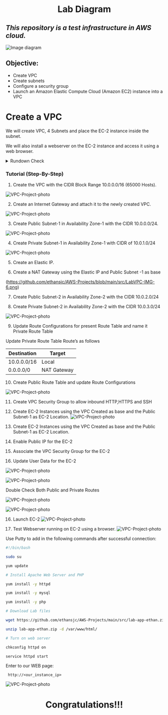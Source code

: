 <h1 align="center">Lab Diagram</h1>

_This repository is a test infrastructure in AWS cloud._
---
![Image diagram](https://github.com/ethansjc/AWS-Projects/blob/79e8672aacaf0ddecd5f701e4b6b78245c656e7d/src/Lab-VPC.drawio.png)
## Objective:
* Create VPC 
* Create subnets
* Configure a security group
* Launch an Amazon Elastic Compute Cloud (Amazon EC2) instance into a VPC

# Create a VPC
We will create VPC, 4 Subnets and place the EC-2 instance inside the subnet.

We will also install a webserver on the EC-2 instance and access it using a web browser.

<details>
<summary>Rundown Check</summary>

  1. Create the VPC with the CIDR Block Range 10.0.0.0/16 (65000 Hosts)

  2. Create an Internet Gateway and attach it to the newly created VPC

  3. Create Public Subnet-1 in Availability Zone-1 with the CIDR 10.0.0.0/24

  4. Create Private Subnet-1 in Availability Zone-1 with CIDR of 10.0.1.0/24

  5. Create an Elastic IP.

  6. Create a NAT Gateway using the Elastic IP and Public Subnet -1 as base

  7. Create Public Subnet-2 in Availability Zone-2 with the CIDR 10.0.2.0/24

  8. Create Private Subnet-2 in Availability Zone-2 with the CIDR 10.0.3.0/24

  9. Update Route Configurations for present Route Table and name it Private Route Table

  10. Create Public Route Table and update Route Configurations

  11. Create VPC Security Group to allow inbound HTTP,HTTPS and SSH

  12. Create EC-2 Instances using the VPC Created as base and the Public Subnet-1 as EC-2 Location.

  13. Enable Public IP for the EC-2 

  14. Associate the VPC Security Group for the EC-2

  15. Update User Data for the EC-2

  16. Launch EC-2

  17. Test Webserver running on EC-2 using a browser.
</details>

### Tutorial (Step-By-Step)

1. Create the VPC with the CIDR Block Range 10.0.0.0/16 (65000 Hosts).

![VPC-Project-photo](https://github.com/ethansjc/AWS-Projects/blob/main/src/LabVPC-IMG-1.png)

2. Create an Internet Gateway and attach it to the newly created VPC.

![VPC-Project-photo](https://github.com/ethansjc/AWS-Projects/blob/main/src/LabVPC-IMG-2.png)

3. Create Public Subnet-1 in Availability Zone-1 with the CIDR 10.0.0.0/24.

![VPC-Project-photo](https://github.com/ethansjc/AWS-Projects/blob/main/src/LabVPC-IMG-3.png)

4. Create Private Subnet-1 in Availability Zone-1 with CIDR of 10.0.1.0/24

![VPC-Project-photo](https://github.com/ethansjc/AWS-Projects/blob/main/src/LabVPC-IMG-4.png)

5. Create an Elastic IP.

6. Create a NAT Gateway using the Elastic IP and Public Subnet -1 as base

(https://github.com/ethansjc/AWS-Projects/blob/main/src/LabVPC-IMG-6.png)

7. Create Public Subnet-2 in Availability Zone-2 with the CIDR 10.0.2.0/24

8. Create Private Subnet-2 in Availability Zone-2 with the CIDR 10.0.3.0/24

![VPC-Project-photo](https://github.com/ethansjc/AWS-Projects/blob/main/src/LabVPC-IMG-5.png)

9. Update Route Configurations for present Route Table and name it Private Route Table

Update Private Route Table Route’s as follows

| Destination |   Target    |
| ----------- | ----------- |
| 10.0.0.0/16 |    Local    |
| 0.0.0.0/0   | NAT Gateway |


10. Create Public Route Table and update Route Configurations

![VPC-Project-photo](https://github.com/ethansjc/AWS-Projects/blob/main/src/LabVPC-IMG-7.png)

11. Create VPC Security Group to allow inbound HTTP,HTTPS and SSH

12. Create EC-2 Instances using the VPC Created as base and the Public Subnet-1 as EC-2 Location.
![VPC-Project-photo](https://github.com/ethansjc/AWS-Projects/blob/main/src/LabVPC-IMG-8.png)

12. Create EC-2 Instances using the VPC Created as base and the Public Subnet-1 as EC-2 Location.

13. Enable Public IP for the EC-2 

14. Associate the VPC Security Group for the EC-2

15. Update User Data for the EC-2

![VPC-Project-photo](https://github.com/ethansjc/AWS-Projects/blob/main/src/LabVPC-IMG-9.png)

![VPC-Project-photo](https://github.com/ethansjc/AWS-Projects/blob/main/src/LabVPC-IMG-10.png)

Double Check Both Public and Private Routes

![VPC-Project-photo](https://github.com/ethansjc/AWS-Projects/blob/main/src/LabVPC-IMG-11.png)

![VPC-Project-photo](https://github.com/ethansjc/AWS-Projects/blob/main/src/LabVPC-IMG-12.png)

16. Launch EC-2
![VPC-Project-photo](https://github.com/ethansjc/AWS-Projects/blob/main/src/LabVPC-IMG-13.png)

17. Test Webserver running on EC-2 using a browser.
![VPC-Project-photo](https://github.com/ethansjc/AWS-Projects/blob/main/src/LabVPC-IMG-15.png)

Use Putty to add in the following commands after successful connection:

```bash
#!/bin/bash

sudo su

yum update

# Install Apache Web Server and PHP

yum install -y httpd

yum install -y mysql

yum install -y php

# Download Lab files

wget https://github.com/ethansjc/AWS-Projects/main/src/lab-app-ethan.zip

unzip lab-app-ethan.zip -d /var/www/html/

# Turn on web server

chkconfig httpd on

service httpd start

```

  Enter to our WEB page:

``` http://<our_instance_ip>```

![VPC-Project-photo](https://github.com/ethansjc/AWS-Projects/blob/main/src/LabVPC-IMG-14.png)

<h1 align="center">Congratulations!!!</h1>